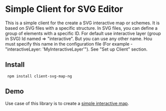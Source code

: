 # Simple Client for SVG Editor

This is a simple client for the create a SVG interactive map or schemes. It is based on SVG files with a specific structure.
In SVG files, you can define a group of elements with a specific ID. For default use interactive layer (group in SVG) Id named => "interactive". 
But you can use any other name. Нou must specify this name in the configuration file (For example - "interactiveLayer: 'MyInteractiveLayer'"). See "Set up Client" section.
## Install
``` npm install client-svg-map-ng```
## Demo
Use case of this library is to create a  [simple interactive map](http://svgedit.za-vod.ru/example/). 

